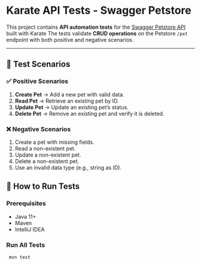 # Karate API Tests - Swagger Petstore

This project contains **API automation tests** for the [Swagger Petstore API](https://petstore.swagger.io/) built with Karate
The tests validate **CRUD operations** on the Petstore `/pet` endpoint with both positive and negative scenarios.

---

## 🧪 Test Scenarios

### ✅ Positive Scenarios
1. **Create Pet** → Add a new pet with valid data.  
2. **Read Pet** → Retrieve an existing pet by ID.  
3. **Update Pet** → Update an existing pet’s status.  
4. **Delete Pet** → Remove an existing pet and verify it is deleted.  

### ❌ Negative Scenarios
1. Create a pet with missing fields.  
2. Read a non-existent pet.  
3. Update a non-existent pet.  
4. Delete a non-existent pet.  
5. Use an invalid data type (e.g., string as ID).  

## 🚀 How to Run Tests

### Prerequisites
- Java 11+
- Maven
- IntelliJ IDEA
### Run All Tests
```bash
 mvn test
